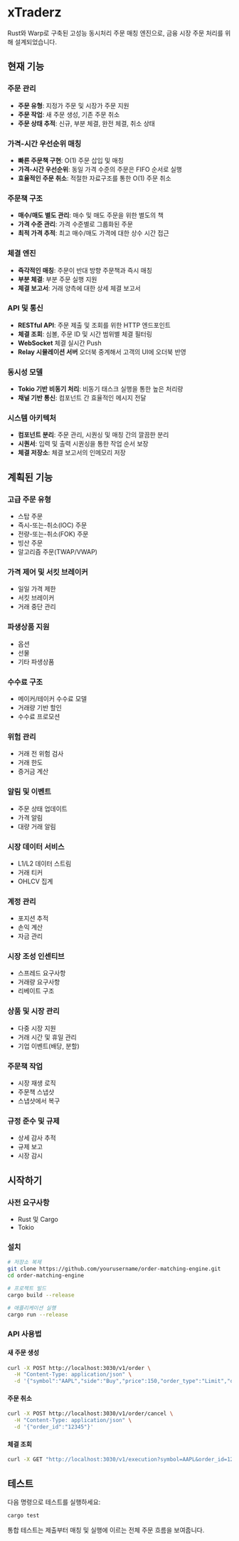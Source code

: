 # xTraderz 

Rust와 Warp로 구축된 고성능 동시처리 주문 매칭 엔진으로, 금융 시장 주문 처리를 위해 설계되었습니다.

## 현재 기능

### 주문 관리
- **주문 유형**: 지정가 주문 및 시장가 주문 지원
- **주문 작업**: 새 주문 생성, 기존 주문 취소
- **주문 상태 추적**: 신규, 부분 체결, 완전 체결, 취소 상태

### 가격-시간 우선순위 매칭
- **빠른 주문책 구현**: O(1) 주문 삽입 및 매칭
- **가격-시간 우선순위**: 동일 가격 수준의 주문은 FIFO 순서로 실행
- **효율적인 주문 취소**: 적절한 자료구조를 통한 O(1) 주문 취소

### 주문책 구조
- **매수/매도 별도 관리**: 매수 및 매도 주문을 위한 별도의 책
- **가격 수준 관리**: 가격 수준별로 그룹화된 주문
- **최적 가격 추적**: 최고 매수/매도 가격에 대한 상수 시간 접근

### 체결 엔진
- **즉각적인 매칭**: 주문이 반대 방향 주문책과 즉시 매칭
- **부분 체결**: 부분 주문 실행 지원
- **체결 보고서**: 거래 양측에 대한 상세 체결 보고서

### API 및 통신
- **RESTful API**: 주문 제출 및 조회를 위한 HTTP 엔드포인트
- **체결 조회**: 심볼, 주문 ID 및 시간 범위별 체결 필터링
- **WebSocket** 체결 실시간 Push
- **Relay 시뮬레이션 서버** 오더북 중계해서 고객의 UI에 오더북 반영

### 동시성 모델
- **Tokio 기반 비동기 처리**: 비동기 태스크 실행을 통한 높은 처리량
- **채널 기반 통신**: 컴포넌트 간 효율적인 메시지 전달

### 시스템 아키텍처
- **컴포넌트 분리**: 주문 관리, 시퀀싱 및 매칭 간의 깔끔한 분리
- **시퀀서**: 입력 및 출력 시퀀싱을 통한 작업 순서 보장
- **체결 저장소**: 체결 보고서의 인메모리 저장

## 계획된 기능

### 고급 주문 유형
- 스탑 주문
- 즉시-또는-취소(IOC) 주문
- 전량-또는-취소(FOK) 주문
- 빙산 주문
- 알고리즘 주문(TWAP/VWAP)

### 가격 제어 및 서킷 브레이커
- 일일 가격 제한
- 서킷 브레이커
- 거래 중단 관리

### 파생상품 지원
- 옵션
- 선물
- 기타 파생상품

### 수수료 구조
- 메이커/테이커 수수료 모델
- 거래량 기반 할인
- 수수료 프로모션

### 위험 관리
- 거래 전 위험 검사
- 거래 한도
- 증거금 계산

### 알림 및 이벤트
- 주문 상태 업데이트
- 가격 알림
- 대량 거래 알림

### 시장 데이터 서비스
- L1/L2 데이터 스트림
- 거래 티커
- OHLCV 집계

### 계정 관리
- 포지션 추적
- 손익 계산
- 자금 관리

### 시장 조성 인센티브
- 스프레드 요구사항
- 거래량 요구사항
- 리베이트 구조

### 상품 및 시장 관리
- 다중 시장 지원
- 거래 시간 및 휴일 관리
- 기업 이벤트(배당, 분할)

### 주문책 작업
- 시장 재생 로직
- 주문책 스냅샷
- 스냅샷에서 복구

### 규정 준수 및 규제
- 상세 감사 추적
- 규제 보고
- 시장 감시

## 시작하기

### 사전 요구사항
- Rust 및 Cargo
- Tokio

### 설치
```bash
# 저장소 복제
git clone https://github.com/yourusername/order-matching-engine.git
cd order-matching-engine

# 프로젝트 빌드
cargo build --release

# 애플리케이션 실행
cargo run --release
```

### API 사용법

#### 새 주문 생성
```bash
curl -X POST http://localhost:3030/v1/order \
  -H "Content-Type: application/json" \
  -d '{"symbol":"AAPL","side":"Buy","price":150,"order_type":"Limit","quantity":100}'
```

#### 주문 취소
```bash
curl -X POST http://localhost:3030/v1/order/cancel \
  -H "Content-Type: application/json" \
  -d '{"order_id":"12345"}'
```

#### 체결 조회
```bash
curl -X GET "http://localhost:3030/v1/execution?symbol=AAPL&order_id=12345"
```

## 테스트

다음 명령으로 테스트를 실행하세요:

```bash
cargo test
```

통합 테스트는 제출부터 매칭 및 실행에 이르는 전체 주문 흐름을 보여줍니다.
